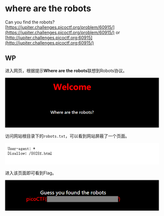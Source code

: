 # where are the robots

Can you find the robots? [https://jupiter.challenges.picoctf.org/problem/60915/](https://jupiter.challenges.picoctf.org/problem/60915/) or [http://jupiter.challenges.picoctf.org:60915](http://jupiter.challenges.picoctf.org:60915/)

## WP

进入网页，根据提示**Where are the robots**联想到Robots协议。

![image-20210718120143510](where-are-the-robots.assets/image-20210718120143510.png)

访问网站根目录下的`robots.txt`，可以看到网站屏蔽了一个页面。

![image-20210718120357680](where-are-the-robots.assets/image-20210718120357680.png)

进入该页面即可看到Flag。

![image-20210718120504989](where-are-the-robots.assets/image-20210718120504989.png)